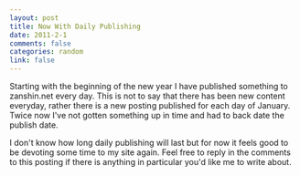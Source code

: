 ```yaml
--- 
layout: post
title: Now With Daily Publishing
date: 2011-2-1
comments: false
categories: random
link: false
---
```

Starting with the beginning of the new year I have published something to zanshin.net every day. This is not to say that there has been new content everyday, rather there is a new posting published for each day of January. Twice now I've not gotten something up in time and had to back date the publish date.

I don't know how long daily publishing will last but for now it feels good to be devoting some time to my site again. Feel free to reply in the comments to this posting if there is anything in particular you'd like me to write about.
